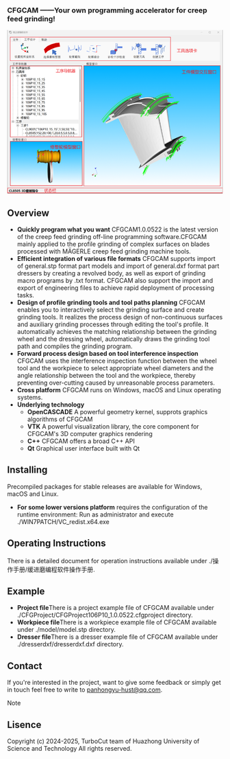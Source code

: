 ### CFGCAM ——Your own programming accelerator for creep feed grinding!
![软件界面](./Overview.png)
## Overview
* **Quickly program what you want** CFGCAM1.0.0522 is the latest version of the creep feed grinding off-line programming software.CFGCAM mainly applied to the profile grinding of complex surfaces on blades processed with MÄGERLE creep feed grinding machine tools.
* **Efficient integration of various file formats** CFGCAM supports import of general.stp format part models and import of general.dxf format part dressers by creating a revolved body, as well as export of grinding macro programs by .txt format. CFGCAM also support the import and export of engineering files to achieve rapid deployment of processing tasks.
* **Design of profile grinding tools and tool paths planning** CFGCAM enables you to interactively select the grinding surface and create grinding tools. It realizes the process design of non-continuous surfaces and auxiliary grinding processes through editing the tool's profile. It automatically achieves the matching relationship between the grinding wheel and the dressing wheel, automatically draws the grinding tool path and compiles the grinding program.
* **Forward process design based on tool interference inspection** CFGCAM uses the interference inspection function between the wheel tool and the workpiece to select appropriate wheel diameters and the angle relationship between the tool and the workpiece, thereby preventing over-cutting caused by unreasonable process parameters.
* **Cross platform** CFGCAM runs on Windows, macOS and Linux operating systems.
* **Underlying technology** 
    * **OpenCASCADE** A powerful geometry kernel, supprots graphics algorithms of CFGCAM
    * **VTK** A powerful visualization library, the core component for  CFGCAM's 3D computer graphics rendering
    * **C++** CFGCAM offers a broad C++ API
    * **Qt** Graphical user interface built with Qt
## Installing
Precompiled packages for stable releases are available for Windows, macOS and Linux.
* **For some lower versions platform** requires the configuration of the runtime environment: Run as administrator and execute ./WIN7PATCH/VC_redist.x64.exe
## Operating Instructions
There is a detailed document for operation instructions available under ./操作手册/缓进磨编程软件操作手册.
## Example
* **Project file**There is a project example file of CFGCAM available under ./CFGProject/CFGProject106P10_1.0.0522.cfgproject directory.
* **Workpiece file**There is a workpiece example file of CFGCAM available under ./model/model.stp directory.
* **Dresser file**There is a dresser example file of CFGCAM available under ./dresserdxf/dresserdxf.dxf directory.


## Contact
If you're interested in the project, want to give some feedback or simply get in touch feel free to write to panhongyu-hust@qq.com.

> [!NOTE]
## Lisence
Copyright (c) 2024-2025, TurboCut team of Huazhong University of Science and Technology All rights reserved.
